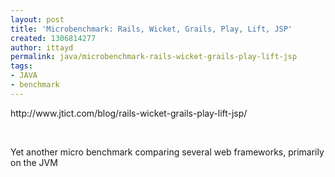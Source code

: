 ```yaml
---
layout: post
title: 'Microbenchmark: Rails, Wicket, Grails, Play, Lift, JSP'
created: 1306814277
author: ittayd
permalink: java/microbenchmark-rails-wicket-grails-play-lift-jsp
tags:
- JAVA
- benchmark
---
```

<p>http://www.jtict.com/blog/rails-wicket-grails-play-lift-jsp/</p>
<p>&nbsp;</p>
<p>Yet another micro benchmark comparing several web frameworks, primarily on the JVM</p>
